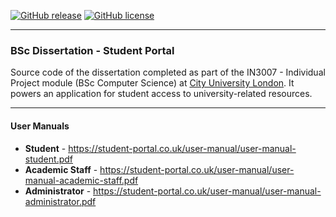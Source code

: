 [![GitHub release](https://img.shields.io/github/release/SergiuTripon/bsc-dissertation-student-portal.svg)](https://github.com/SergiuTripon/bsc-dissertation-student-portal/releases) [![GitHub license](https://img.shields.io/badge/license-MIT-blue.svg)](https://github.com/SergiuTripon/bsc-dissertation-student-portal/blob/release/LICENSE.md)

---

### BSc Dissertation - Student Portal

Source code of the dissertation completed as part of the IN3007 - Individual Project module (BSc Computer Science) at [City University London](http://www.city.ac.uk/). It powers an application for student access to university-related resources.

---

#### User Manuals

* **Student** - https://student-portal.co.uk/user-manual/user-manual-student.pdf
* **Academic Staff** - https://student-portal.co.uk/user-manual/user-manual-academic-staff.pdf
* **Administrator** - https://student-portal.co.uk/user-manual/user-manual-administrator.pdf
